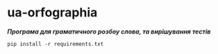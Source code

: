 # ua-orfographia
***Програма для граматичного розбоу слова, та вирішування тестів***



`pip install -r requirements.txt`
